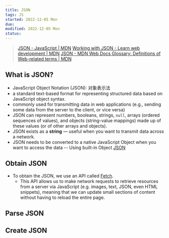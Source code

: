 ```yaml
---
title: JSON
tags: JS  
started: 2022-12-05 Mon
due: 
modified: 2022-12-05 Mon
status: 
---
```

>[JSON - JavaScript | MDN](https://developer.mozilla.org/en-US/docs/Web/JavaScript/Reference/Global_Objects/JSON)
>[Working with JSON - Learn web development | MDN](https://developer.mozilla.org/en-US/docs/Learn/JavaScript/Objects/JSON)
>[JSON - MDN Web Docs Glossary: Definitions of Web-related terms | MDN](https://developer.mozilla.org/en-US/docs/Glossary/JSON)

## What is JSON?
- JavaScript Object Notation (JSON): 对象表示法
- a standard text-based format for representing structured data based on JavaScript object syntax. 
- commonly used for transmitting data in web applications (e.g., sending some data from the server to the client, or vice versa)
- JSON can represent numbers, booleans, strings, `null`, arrays (ordered sequences of values), and objects (string-value mappings) made up of these values (or of other arrays and objects).
- JSON exists as a **string** — useful when you want to transmit data across a network. 
- JSON needs to be converted to a native JavaScript Object when you want to access the data -- Using built-in Object [JSON](https://developer.mozilla.org/en-US/docs/Web/JavaScript/Reference/Global_Objects/JSON)
## Obtain JSON
- To obtain the JSON, we use an API called [Fetch](https://developer.mozilla.org/en-US/docs/Web/API/Fetch_API). 
	- This API allows us to make network requests to retrieve resources from a server via JavaScript (e.g. images, text, JSON, even HTML snippets), meaning that we can update small sections of content without having to reload the entire page.
## Parse JSON

## Create JSON